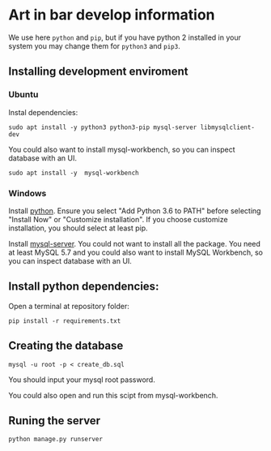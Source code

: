 # Art in bar develop information
We use here ```python``` and ```pip```, but if you have python 2 installed in your system you may change them for ```python3``` and ```pip3```.
## Installing development enviroment
### Ubuntu
Instal dependencies:
```
sudo apt install -y python3 python3-pip mysql-server libmysqlclient-dev
```
You could also want to install mysql-workbench, so you can inspect database with an UI.
```
sudo apt install -y  mysql-workbench
```

### Windows
Install [python](https://www.python.org/ftp/python/3.6.4/python-3.6.4.exe). Ensure you select "Add Python 3.6 to PATH" before selecting "Install Now" or "Customize installation". If you choose customize installation, you should select at least pip.

Install [mysql-server](https://dev.mysql.com/get/Downloads/MySQLInstaller/mysql-installer-web-community-5.7.21.0.msi). You could not want to install all the package. You need at least MySQL 5.7 and you could also want to install MySQL Workbench, so you can inspect database with an UI.

## Install python dependencies:
Open a terminal at repository folder:
```
pip install -r requirements.txt
```
## Creating the database
```
mysql -u root -p < create_db.sql
```
You should input your mysql root password.

You could also open and run this scipt from mysql-workbench.

## Runing the server
```
python manage.py runserver
```